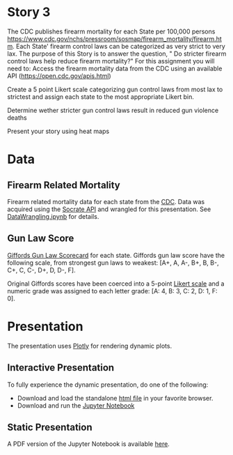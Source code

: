 # Story 3

The CDC publishes firearm mortality for each State per 100,000 persons https://www.cdc.gov/nchs/pressroom/sosmap/firearm_mortality/firearm.htm. Each State' firearm control laws can be categorized as very strict to very lax. The purpose of this Story is to answer the question, " Do stricter firearm control laws help reduce firearm mortality?"
For this assignment you will need to:
Access the firearm mortality data from the CDC using an available API (https://open.cdc.gov/apis.html)

Create a 5 point Likert scale categorizing gun control laws from most lax to strictest and assign each state to the most appropriate Likert bin.

Determine wether stricter gun control laws result in reduced gun violence deaths

Present your story using  heat maps

# Data

## Firearm Related Mortality
Firearm related mortality data for each state from the [CDC](https://www.cdc.gov/nchs/pressroom/sosmap/firearm_mortality/firearm.htm). Data was acquired using the [Socrate API](https://dev.socrata.com) and wrangled for this presentation. See [DataWrangling.ipynb](https://github.com/CUNY-SPS-Data-Science-Program/your-bio-himalayahall/blob/main/Story%203/DataWrangling.ipynb) for details.

## Gun Law Score
[Giffords Gun Law Scorecard](https://giffords.org/lawcenter/resources/scorecard) for each state. Giffords gun law score have the following scale, from strongest gun laws to weakest: \[A+, A, A-, B+, B, B-, C+, C, C-, D+, D, D-, F\]. 

Original Giffords scores have been coerced into a 5-point [Likert scale](https://en.wikipedia.org/wiki/Likert_scale) and a numeric grade was assigned to each letter grade: \[A: 4, B: 3, C: 2, D: 1, F: 0\].

# Presentation

The presentation uses [Plotly](https://plotly.com/graphing-libraries/) for rendering dynamic plots. 

## Interactive Presentation

To fully experience the dynamic presentation, do one of the following:

- Download and load the standalone [html file](https://github.com/CUNY-SPS-Data-Science-Program/your-bio-himalayahall/blob/main/Story%203/Story3.html) in your favorite browser.
- Download and run the [Jupyter Notebook](https://github.com/CUNY-SPS-Data-Science-Program/your-bio-himalayahall/blob/main/Story%203/Story3.ipynb)

## Static Presentation

A PDF version of the Jupyter Notebook is available [here](https://github.com/CUNY-SPS-Data-Science-Program/your-bio-himalayahall/blob/main/Story%203/Story3.pdf).
